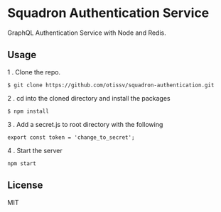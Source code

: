 # Squadron Authentication Service

GraphQL Authentication Service with Node and Redis.


## Usage

1 . Clone the repo.

```
$ git clone https://github.com/otissv/squadron-authentication.git
```

2 . cd into the cloned directory and install the packages

```
$ npm install
```

3 . Add a secret.js to root directory with the following
```
export const token = 'change_to_secret';
```

4 . Start the server
```
npm start
```


## License
MIT
